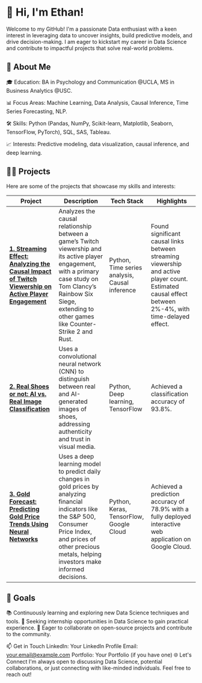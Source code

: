 # 👋 Hi, I'm Ethan!
Welcome to my GitHub! I'm a passionate Data enthusiast with a keen interest in leveraging data to uncover insights, build predictive models, and drive decision-making. I am eager to kickstart my career in Data Science and contribute to impactful projects that solve real-world problems.

## 🌟 About Me
🎓 Education: BA in Psychology and Communication @UCLA, MS in Business Analytics @USC.

📊 Focus Areas: Machine Learning, Data Analysis, Causal Inference, Time Series Forecasting, NLP.

🛠️ Skills: Python (Pandas, NumPy, Scikit-learn, Matplotlib, Seaborn, TensorFlow, PyTorch), SQL, SAS, Tableau.

📈 Interests: Predictive modeling, data visualization, causal inference, and deep learning.

## 🧑‍💻 Projects
Here are some of the projects that showcase my skills and interests:

| **Project**                                                                                                                                       | **Description**                                                                                                                                                                                                                                                                                                                | **Tech Stack**                         | **Highlights**                                                                                           |
|---------------------------------------------------------------------------------------------------------------------------------------------------|------------------------------------------------------------------------------------------------------------------------------------------------------------------------------------------------------------------------------------------------------------------------------------------------------------------------------|----------------------------------------|---------------------------------------------------------------------------------------------------------|
| [**1. Streaming Effect: Analyzing the Causal Impact of Twitch Viewership on Active Player Engagement**](https://github.com/sputnik-h/streaming-influence-on-game-popularity)             | Analyzes the causal relationship between a game’s Twitch viewership and its active player engagement, with a primary case study on Tom Clancy’s Rainbow Six Siege, extending to other games like Counter-Strike 2 and Rust.                                                                                                  | Python, Time series analysis, Causal inference | Found significant causal links between streaming viewership and active player count. Estimated causal effect between 2%-4%, with time-delayed effect. |
| [**2. Real Shoes or not: AI vs. Real Image Classification**](https://github.com/sputnik-h/fake-vs-real-images)                                   | Uses a convolutional neural network (CNN) to distinguish between real and AI-generated images of shoes, addressing authenticity and trust in visual media.                                                                                                                                                                     | Python, Deep learning, TensorFlow      | Achieved a classification accuracy of 93.8%.                                                            |
| [**3. Gold Forecast: Predicting Gold Price Trends Using Neural Networks**](https://github.com/sputnik-h/gold-price-prediction-nn)                 | Uses a deep learning model to predict daily changes in gold prices by analyzing financial indicators like the S&P 500, Consumer Price Index, and prices of other precious metals, helping investors make informed decisions.                                                                                                   | Python, Keras, TensorFlow, Google Cloud | Achieved a prediction accuracy of 78.9% with a fully deployed interactive web application on Google Cloud.|

## 🚀 Goals
📚 Continuously learning and exploring new Data Science techniques and tools.
🏢 Seeking internship opportunities in Data Science to gain practical experience.
🤝 Eager to collaborate on open-source projects and contribute to the community.

📫 Get in Touch
LinkedIn: Your LinkedIn Profile
Email: your.email@example.com
Portfolio: Your Portfolio (if you have one)
🌐 Let's Connect
I'm always open to discussing Data Science, potential collaborations, or just connecting with like-minded individuals. Feel free to reach out!
